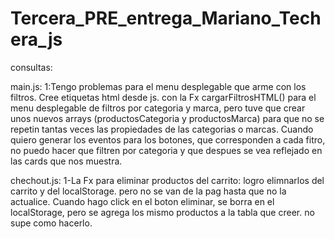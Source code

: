 # Tercera_PRE_entrega_Mariano_Techera_js

consultas:

main.js:
1:Tengo problemas para el menu desplegable que arme con los filtros.
Cree etiquetas html desde js. con la Fx cargarFiltrosHTML() para el menu desplegable de filtros por categoria y marca, pero tuve que crear unos nuevos arrays (productosCategoria y productosMarca) para que no se repetin tantas veces las propiedades de las categorias o marcas.
Cuando quiero generar los eventos para los botones, que corresponden a cada fitro, no puedo hacer que filtren por categoria y que despues se vea reflejado en las cards que nos muestra.
 

chechout.js:
1-La Fx para eliminar productos del carrito: logro elimnarlos del carrito y del localStorage. pero no se van de la pag hasta que no la actualice. Cuando hago click en el boton eliminar, se borra en el localStorage, pero se agrega los mismo productos a la tabla que creer. 
no supe como hacerlo. 


 
